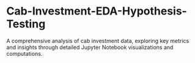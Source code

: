 # Cab-Investment-EDA-Hypothesis-Testing
A comprehensive analysis of cab investment data, exploring key metrics and insights through detailed Jupyter Notebook visualizations and computations.
